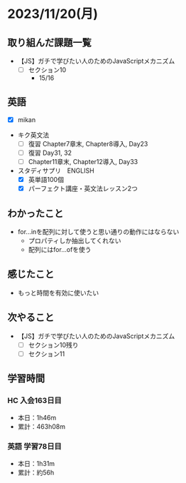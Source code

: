 # 2023/11/20(月)

## 取り組んだ課題一覧

- 【JS】ガチで学びたい人のためのJavaScriptメカニズム
  - [ ] セクション10
    - 15/16

## 英語

- [x] mikan

- キク英文法
  - [ ] 復習 Chapter7章末, Chapter8導入, Day23
  - [ ] 復習 Day31, 32
  - [ ] Chapter11章末, Chapter12導入, Day33

- スタディサプリ　ENGLISH
  - [x] 英単語100個
  - [x] パーフェクト講座・英文法レッスン2つ

## わかったこと

- for...inを配列に対して使うと思い通りの動作にはならない
  - プロパティしか抽出してくれない
  - 配列にはfor...ofを使う

## 感じたこと

- もっと時間を有効に使いたい

## 次やること

- 【JS】ガチで学びたい人のためのJavaScriptメカニズム
  - [ ] セクション10残り
  - [ ] セクション11

## 学習時間

### HC 入会163日目

- 本日：1h46m
- 累計：463h08m

### 英語 学習78日目

- 本日：1h31m
- 累計：約56h

